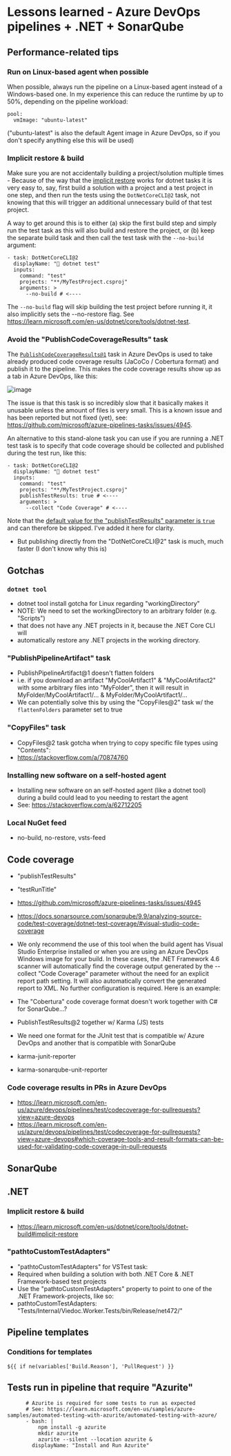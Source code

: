 # Lessons learned - Azure DevOps pipelines + .NET + SonarQube

## Performance-related tips
### Run on Linux-based agent when possible
When possible, always run the pipeline on a Linux-based agent instead of a Windows-based one. In my experience this can reduce the runtime by up to 50%, depending on the pipeline workload:

```
pool:
  vmImage: "ubuntu-latest"
```

("ubuntu-latest" is also the default Agent image in Azure DevOps, so if you don't specify anything else this will be used)

### Implicit restore & build
Make sure you are not accidentally building a project/solution multiple times - Because of the way that the [implicit restore](https://learn.microsoft.com/en-us/dotnet/core/tools/dotnet-build#implicit-restore) works for dotnet tasks it is very easy to, say, first build a solution with a project and a test project in one step, and then run the tests using the `DotNetCoreCLI@2` task, not knowing that this will trigger an additional unnecessary build of that test project. 

A way to get around this is to either (a) skip the first build step and simply run the test task as this will also build and restore the project, or (b) keep the separate build task and then call the test task with the `--no-build` argument:

```
- task: DotNetCoreCLI@2
  displayName: "🔬 dotnet test"
  inputs:
    command: "test"
    projects: "**/MyTestProject.csproj"
    arguments: >
      --no-build # <----
```

The `--no-build` flag will skip building the test project before running it, it also implicitly sets the --no-restore flag. See https://learn.microsoft.com/en-us/dotnet/core/tools/dotnet-test.

### Avoid the "PublishCodeCoverageResults" task
The [`PublishCodeCoverageResults@1`](https://learn.microsoft.com/en-us/azure/devops/pipelines/tasks/reference/publish-code-coverage-results-v1?view=azure-pipelines) task in Azure DevOps is used to take already produced code coverage results (JaCoCo / Cobertura format) and publish it to the pipeline. This makes the code coverage results show up as a tab in Azure DevOps, like this:

![image](https://github.com/OscarBennich/lessons-learned-azure-devops-sq-dotnet/assets/26872957/bfb4f434-24df-4989-8143-bdfa0852d70b)

The issue is that this task is so incredibly slow that it basically makes it unusable unless the amount of files is very small. This is a known issue and has been reported but not fixed (yet), see: https://github.com/microsoft/azure-pipelines-tasks/issues/4945.

An alternative to this stand-alone task you can use if you are running a .NET test task is to specify that code coverage should be collected and published during the test run, like this:

```
- task: DotNetCoreCLI@2
  displayName: "🔬 dotnet test"
  inputs:
    command: "test"
    projects: "**/MyTestProject.csproj"
    publishTestResults: true # <----
    arguments: >
      --collect "Code Coverage" # <----
```

Note that the [default value for the "publishTestResults" parameter is `true`](https://learn.microsoft.com/en-us/azure/devops/pipelines/tasks/reference/dotnet-core-cli-v2?view=azure-pipelines#:~:text=publishTestResults%20%2D-,Publish%20test%20results%20and%20code%20coverage,-boolean.%20Optional.%20Use) and can therefore be skipped. I've added it here for clarity.



  - But publishing directly from the "DotNetCoreCLI@2" task is much, much faster (I don't know why this is)

## Gotchas
### `dotnet tool`
- dotnet tool install gotcha for Linux regarding "workingDirectory"
- NOTE: We need to set the workingDirectory to an arbitrary folder (e.g. "Scripts")
- that does not have any .NET projects in it, because the .NET Core CLI will
- automatically restore any .NET projects in the working directory.

### "PublishPipelineArtifact" task
- PublishPipelineArtifact@1 doesn't flatten folders
- i.e. if you download an artifact "MyCoolArtifact1" &  "MyCoolArtifact2" with some arbitrary files into "MyFolder", then it will result in MyFolder/MyCoolArtifact1/... & MyFolder/MyCoolArtifact1/...
- We can potentially solve this by using the "CopyFiles@2" task w/ the `flattenFolders` parameter set to true

### "CopyFiles" task
- CopyFiles@2 task gotcha when trying to copy specific file types using "Contents":
- https://stackoverflow.com/a/70874760

### Installing new software on a self-hosted agent
- Installing new software on an self-hosted agent (like a dotnet tool) during a build could lead to you needing to restart the agent
- See: https://stackoverflow.com/a/62712205

### Local NuGet feed
- no-build, no-restore, vsts-feed

## Code coverage
- "publishTestResults"
- "testRunTitle"

- https://github.com/microsoft/azure-pipelines-tasks/issues/4945

- https://docs.sonarsource.com/sonarqube/9.9/analyzing-source-code/test-coverage/dotnet-test-coverage/#visual-studio-code-coverage
- We only recommend the use of this tool when the build agent has Visual Studio Enterprise installed or when you are using an Azure DevOps Windows image for your build. In these cases, the .NET Framework 4.6 scanner will automatically find the coverage output generated by the --collect "Code Coverage" parameter without the need for an explicit report path setting. It will also automatically convert the generated report to XML. No further configuration is required. Here is an example:

- The "Cobertura" code coverage format doesn't work together with C# for SonarQube...?

- PublishTestResults@2 together w/ Karma (JS) tests
- We need one format for the JUnit test that is compatible w/ Azure DevOps and another that is compatible with SonarQube
- karma-junit-reporter
- karma-sonarqube-unit-reporter

### Code coverage results in PRs in Azure DevOps
- https://learn.microsoft.com/en-us/azure/devops/pipelines/test/codecoverage-for-pullrequests?view=azure-devops
- https://learn.microsoft.com/en-us/azure/devops/pipelines/test/codecoverage-for-pullrequests?view=azure-devops#which-coverage-tools-and-result-formats-can-be-used-for-validating-code-coverage-in-pull-requests

## SonarQube

## .NET
### Implicit restore & build
- https://learn.microsoft.com/en-us/dotnet/core/tools/dotnet-build#implicit-restore

### "pathtoCustomTestAdapters"
- "pathtoCustomTestAdapters" for VSTest task:
- Required when building a solution with both .NET Core & .NET Framework-based test projects
- Use the "pathtoCustomTestAdapters" property to point to one of the .NET Framework-projects, like so:
- pathtoCustomTestAdapters: "Tests/Internal/Viedoc.Worker.Tests/bin/Release/net472/"

## Pipeline templates
### Conditions for templates
```
${{ if ne(variables['Build.Reason'], 'PullRequest') }}
```

## Tests run in pipeline that require "Azurite"
```
      # Azurite is required for some tests to run as expected
      # See: https://learn.microsoft.com/en-us/samples/azure-samples/automated-testing-with-azurite/automated-testing-with-azure/
      - bash: |
          npm install -g azurite
          mkdir azurite
          azurite --silent --location azurite &
        displayName: "Install and Run Azurite"
```
